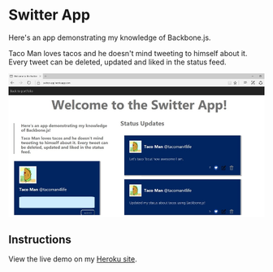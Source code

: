 # Switter App
Here's an app demonstrating my knowledge of Backbone.js.

Taco Man loves tacos and he doesn't mind tweeting to himself about it. Every tweet can be deleted, updated and liked in the status feed.


![switter app](public/images/screenshot.jpg)


## Instructions


View the live demo on my [Heroku site](https://switter-app.herokuapp.com).





